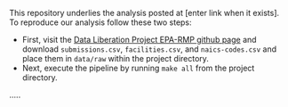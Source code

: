 This repository underlies the analysis posted at [enter link when it exists]. To reproduce our analysis follow these two steps:

-  First, visit the [Data Liberation Project EPA-RMP github page](https://github.com/data-liberation-project/epa-rmp-spreadsheets/tree/main/data/output) and download `submissions.csv`, `facilities.csv`, and `naics-codes.csv` and place them in `data/raw` within the project directory.
-  Next, execute the pipeline by running `make all` from the project directory.

.....
